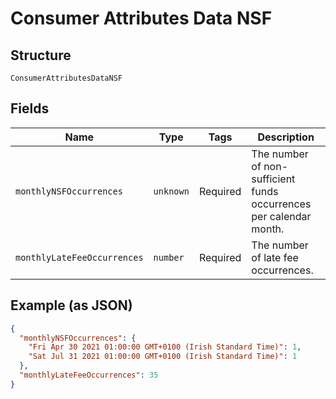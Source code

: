 
# Consumer Attributes Data NSF

## Structure

`ConsumerAttributesDataNSF`

## Fields

| Name | Type | Tags | Description |
|  --- | --- | --- | --- |
| `monthlyNSFOccurrences` | `unknown` | Required | The number of non-sufficient funds occurrences per calendar month. |
| `monthlyLateFeeOccurrences` | `number` | Required | The number of late fee occurrences. |

## Example (as JSON)

```json
{
  "monthlyNSFOccurrences": {
    "Fri Apr 30 2021 01:00:00 GMT+0100 (Irish Standard Time)": 1,
    "Sat Jul 31 2021 01:00:00 GMT+0100 (Irish Standard Time)": 1
  },
  "monthlyLateFeeOccurrences": 35
}
```

